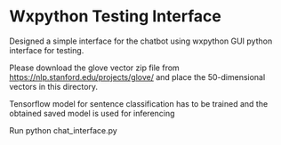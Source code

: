 # Wxpython Testing Interface

Designed a simple interface for the chatbot using wxpython GUI python interface for testing.

Please download the glove vector zip file from https://nlp.stanford.edu/projects/glove/ and place the 50-dimensional vectors in this directory.

Tensorflow model for sentence classification has to be trained and the obtained saved model is used for inferencing

Run python chat_interface.py
